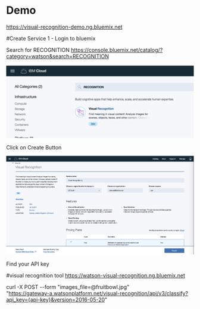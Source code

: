 # Demo 
https://visual-recognition-demo.ng.bluemix.net

#Create Service
1 - Login to bluemix

Search for RECOGNITION
https://console.bluemix.net/catalog/?category=watson&search=RECOGNITION

![alt text](i1.png)

Click on Create Button

![alt text](i2.png)

Find your API key

#visual recognition tool
https://watson-visual-recognition.ng.bluemix.net


curl -X POST --form "images_file=@fruitbowl.jpg" \
"https://gateway-a.watsonplatform.net/visual-recognition/api/v3/classify?api_key={api-key}&version=2016-05-20"
